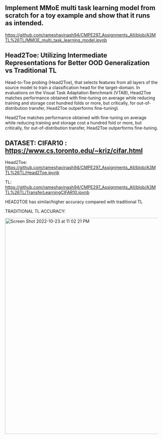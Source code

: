 ## Implement MMoE multi task learning model from scratch for a toy example and show that it runs as intended.
https://github.com/rameshavinash94/CMPE297_Assignments_All/blob/A3MTL%26TL/MMOE_multi_task_learning_model.ipynb 


## Head2Toe: Utilizing Intermediate Representations for Better OOD Generalization vs Traditional TL 

Head-to-Toe probing (Head2Toe), that selects features from all layers of the source model to train a classification head for the target-domain. In evaluations on the Visual Task Adaptation Benchmark (VTAB), Head2Toe matches performance obtained with fine-tuning on average while reducing training and storage cost hundred folds or more, but critically, for out-of-distribution transfer, Head2Toe outperforms fine-tuning\

Head2Toe matches performance obtained with fine-tuning on average while reducing training and storage cost a hundred fold or more, but critically, for out-of-distribution transfer, Head2Toe outperforms fine-tuning.

## DATASET: CIFAR10 : https://www.cs.toronto.edu/~kriz/cifar.html

Head2Toe:
https://github.com/rameshavinash94/CMPE297_Assignments_All/blob/A3MTL%26TL/Head2Toe.ipynb 

TL:
https://github.com/rameshavinash94/CMPE297_Assignments_All/blob/A3MTL%26TL/TransferLearningCIFAR10.ipynb

HEAD2TOE has similar/higher accuracy compared with traditional TL


TRADITIONAL TL ACCURACY:

<img width="711" alt="Screen Shot 2022-10-23 at 11 02 21 PM" src="https://user-images.githubusercontent.com/87649563/197458069-d49d2b0f-7c68-4b7d-8085-98bfaa009fab.png">
